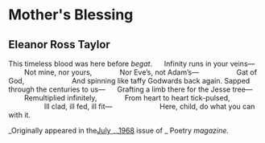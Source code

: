 # Mother's Blessing
## Eleanor Ross Taylor
This timeless blood was here before _begat_.
     Infinity runs in your veins—
        Not mine, nor yours,
             Nor Eve’s, not Adam’s—
                  Gat of God,
                       And spinning like taffy Godwards back again.
Sapped through the centuries to us—
     Grafting a limb there for the Jesse tree—
        Remultiplied infinitely,
             From heart to heart tick-pulsed,
                  Ill clad, ill fed, ill fit—
                       Here, child, do what you can with it.


 _Originally appeared in the[July
](/poetrymagazine/browse/112/4#20598614)__[1968](/poetrymagazine/browse/112/4#20598614)
issue of _ Poetry _magazine._